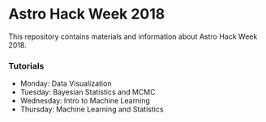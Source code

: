 # Astro Hack Week 2018

This repository contains materials and information about 
Astro Hack Week 2018.

### Tutorials
* Monday: Data Visualization
* Tuesday: Bayesian Statistics and MCMC
* Wednesday: Intro to Machine Learning
* Thursday: Machine Learning and Statistics
